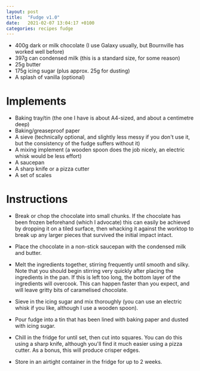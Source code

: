 ```yaml
---
layout: post
title:  "Fudge v1.0"
date:   2021-02-07 13:04:17 +0100
categories: recipes fudge
---
```



* 400g dark or milk chocolate (I use Galaxy usually, but Bournville has worked well before)
* 397g can condensed milk (this is a standard size, for some reason)
* 25g butter
* 175g icing sugar (plus approx. 25g for dusting)
* A splash of vanilla (optional)


# Implements


* Baking tray/tin (the one I have is about A4-sized, and about a centimetre deep)
* Baking/greaseproof paper
* A sieve (technically optional, and slightly less messy if you don't use it, but the consistency of the fudge suffers without it)
* A mixing implement (a wooden spoon does the job nicely, an electric whisk would be less effort)
* A saucepan
* A sharp knife or a pizza cutter
* A set of scales

# Instructions

* Break or chop the chocolate into small chunks. If the chocolate has been frozen beforehand (which I advocate) this can easily be achieved by dropping it on a tiled surface, then whacking it against the worktop to break up any larger pieces that survived the initial impact intact.

* Place the chocolate in a non-stick saucepan with the condensed milk and butter.

* Melt the ingredients together, stirring frequently until smooth and silky. Note that you should begin stirring very quickly after placing the ingredients in the pan. If this is left too long, the bottom layer of the ingredients will overcook. This can happen faster than you expect, and will leave gritty bits of caramelised chocolate.

* Sieve in the icing sugar and mix thoroughly (you can use an electric whisk if you like, although I use a wooden spoon).

* Pour fudge into a tin that has been lined with baking paper and dusted with icing sugar.

* Chill in the fridge for until set, then cut into squares. You can do this using a sharp knife, although you'll find it much easier using a pizza cutter. As a bonus, this will produce crisper edges.

* Store in an airtight container in the fridge for up to 2 weeks.


 